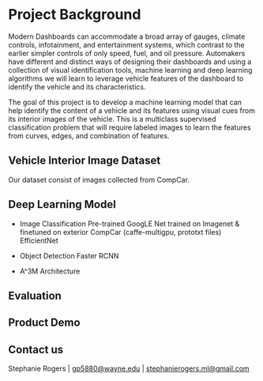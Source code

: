 #  Project Background  

Modern Dashboards can accommodate a broad array of gauges, climate controls, infotainment, and entertainment systems, which contrast to the earlier simpler controls of only speed, fuel, and oil pressure. Automakers have different and distinct ways of designing their dashboards and using a collection of visual identification tools, machine learning and deep learning algorithms we will learn to leverage vehicle features of the dashboard to identify the vehicle and its characteristics. 

The goal of this project is to develop a machine learning model that can help identify the content of a vehicle and its features using visual cues from its interior images of the vehicle. This is a multiclass supervised classification problem that will require labeled images to learn the features from curves, edges, and combination of features.  


##  Vehicle Interior Image Dataset

Our dataset consist of images collected from CompCar.

##  Deep Learning Model

* Image Classification
  Pre-trained GoogLE Net trained on Imagenet & finetuned on exterior CompCar (caffe-multigpu, prototxt files)
  EfficientNet
  

* Object Detection
  Faster RCNN
  
* A^3M Architecture


##  Evaluation  

##  Product Demo  

##  Contact us  

Stephanie Rogers | gp5880@wayne.edu  | stephanierogers.ml@gmail.com


